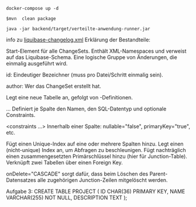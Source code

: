 ```shell script
docker-compose up -d
```
```shell script
$mvn  clean package
```
```shell script
java -jar backend/target/verteilte-anwendung-runner.jar
```


info zu
[liquibase-changelog.xml](backend/src/main/resources/META-INF/liquibase-changelog.xml)
Erklärung der Bestandteile:

<databaseChangeLog>
Start-Element für alle ChangeSets. Enthält XML-Namespaces und verweist auf das Liquibase-Schema.

<changeSet id="…" author="…">
Eine logische Gruppe von Änderungen, die einmalig ausgeführt wird.

id: Eindeutiger Bezeichner (muss pro Datei/Schritt einmalig sein).

author: Wer das ChangeSet erstellt hat.

<createTable tableName="…">
Legt eine neue Tabelle an, gefolgt von <column>-Definitionen.

<column name="…" type="…"> … </column>
Definiert je Spalte den Namen, den SQL-Datentyp und optionale Constraints.

<constraints …>
Innerhalb einer Spalte: nullable="false", primaryKey="true", etc.

<addUniqueConstraint>
Fügt einen Unique-Index auf eine oder mehrere Spalten hinzu.

<createIndex>
Legt einen (nicht-unique) Index an, um Abfragen zu beschleunigen.

<addPrimaryKey>
Fügt nachträglich einen zusammengesetzten Primärschlüssel hinzu (hier für Junction-Table).

<addForeignKeyConstraint>
Verknüpft zwei Tabellen über einen Foreign Key.

onDelete="CASCADE" sorgt dafür, dass beim Löschen des Parent-Datensatzes alle zugehörigen Junction-Zeilen mitgelöscht werden.


Aufgabe 3:
CREATE TABLE PROJECT (
ID CHAR(36) PRIMARY KEY,
NAME VARCHAR(255) NOT NULL,
DESCRIPTION TEXT
);
